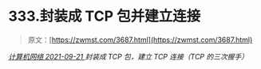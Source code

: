 <!--yml
category: 未分类
date: 0001-01-01 00:00:00
-->

# 333.封装成 TCP 包并建立连接

> 原文：[https://zwmst.com/3687.html](https://zwmst.com/3687.html)

   [ *计算机网络* ](https://zwmst.com/%e8%ae%a1%e7%ae%97%e6%9c%ba%e7%bd%91%e7%bb%9c)*[ <time datetime="2021-09-22T00:59:03+08:00"> 2021-09-21 </time> ](https://zwmst.com/3687.html)  封装成 TCP 包，建立 TCP 连接（TCP 的三次握手）*